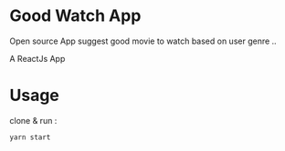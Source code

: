 # Good Watch App

Open source App suggest good movie to watch based on user genre ..

A ReactJs App

# Usage

clone & run :

```
yarn start
```
